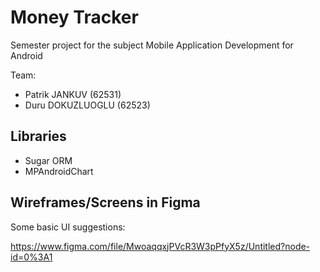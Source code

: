 # Money Tracker

Semester project for the subject Mobile Application Development for Android

Team:

- Patrik JANKUV (62531)
- Duru DOKUZLUOGLU (62523)

## Libraries
- Sugar ORM
- MPAndroidChart

## Wireframes/Screens in Figma
Some basic UI suggestions:

https://www.figma.com/file/MwoaqqxjPVcR3W3pPfyX5z/Untitled?node-id=0%3A1
